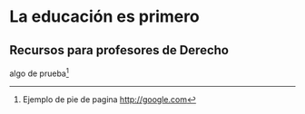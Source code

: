 # La educación es primero

## Recursos para profesores de Derecho


algo de prueba[^1]

[^1]: Ejemplo de pie de pagina http://google.com
